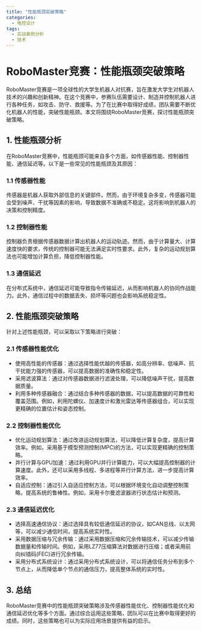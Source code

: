 ```yaml
---  
title: "性能瓶颈突破策略"  
categories:  
  - 电控设计  
tags: 
  - 实战案例分析 
  - 技术  
---  
```


# RoboMaster竞赛：性能瓶颈突破策略

RoboMaster竞赛是一项全球性的大学生机器人对抗赛，旨在激发大学生对机器人技术的兴趣和创新精神。在这个竞赛中，参赛队伍需要设计、制造并控制机器人进行各种任务，如攻击、防守、救援等。为了在比赛中取得好成绩，团队需要不断优化机器人的性能，突破性能瓶颈。本文将围绕RoboMaster竞赛，探讨性能瓶颈突破策略。

## 1. 性能瓶颈分析

在RoboMaster竞赛中，性能瓶颈可能来自多个方面，如传感器性能、控制器性能、通信延迟等。以下是一些常见的性能瓶颈及其原因：

### 1.1 传感器性能

传感器是机器人获取外部信息的关键部件。然而，由于环境复杂多变，传感器可能会受到噪声、干扰等因素的影响，导致数据不准确或不稳定。这将影响到机器人的决策和控制精度。

### 1.2 控制器性能

控制器负责根据传感器数据计算出机器人的运动轨迹。然而，由于计算量大、计算速度快的要求，传统的控制器可能无法满足实时性要求。此外，复杂的运动规划算法也可能增加计算负担，降低控制器性能。

### 1.3 通信延迟

在分布式系统中，通信延迟可能导致指令传输延迟，从而影响机器人的协同作战能力。此外，通信过程中的数据丢失、损坏等问题也会影响系统稳定性。

## 2. 性能瓶颈突破策略

针对上述性能瓶颈，可以采取以下策略进行突破：

### 2.1 传感器性能优化

- 使用高性能的传感器：通过选择性能优越的传感器，如高分辨率、低噪声、抗干扰能力强的传感器，可以提高数据的准确性和稳定性。
- 采用滤波算法：通过对传感器数据进行滤波处理，可以降低噪声干扰，提高数据质量。
- 利用多种传感器融合：通过结合多种传感器的数据，可以提高数据的可靠性和覆盖范围。例如，利用陀螺仪、加速度计和激光雷达等传感器组合，可以实现更精确的位置估计和姿态控制。

### 2.2 控制器性能优化

- 优化运动规划算法：通过改进运动规划算法，可以降低计算复杂度，提高计算效率。例如，采用基于模型预测控制(MPC)的方法，可以实现更精确的控制策略。
- 并行计算与GPU加速：通过利用GPU并行计算能力，可以大幅提高控制器的计算速度。此外，还可以采用多线程、多进程等并行计算方法，进一步提高计算效率。
- 自适应控制：通过引入自适应控制方法，可以根据环境变化自动调整控制策略，提高系统的鲁棒性。例如，采用卡尔曼滤波器进行状态估计和预测。

### 2.3 通信延迟优化

- 选择高速通信协议：通过选择具有较低通信延迟的协议，如CAN总线、以太网等，可以减少通信时间，提高系统实时性。
- 采用数据压缩与冗余传输：通过采用数据压缩和冗余传输技术，可以减少传输数据量和传输时间。例如，采用LZ77压缩算法对数据进行压缩；或者采用前向纠错码(FEC)进行冗余传输。
- 采用分布式系统设计：通过采用分布式系统设计，可以将通信任务分布到多个节点上，从而降低单个节点的通信压力，提高整体系统的实时性。

## 3. 总结

RoboMaster竞赛中的性能瓶颈突破策略涉及传感器性能优化、控制器性能优化和通信延迟优化等多个方面。通过综合运用这些策略，团队可以在比赛中取得更好的成绩。同时，这些策略也可以为实际应用场景提供有益的启示。 
